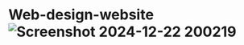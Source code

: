 # Web-design-website![Screenshot 2024-12-22 200219](https://github.com/user-attachments/assets/3e7e3e61-e29d-4080-a237-21401caa046e)

